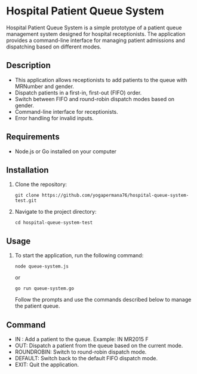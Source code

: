 # Hospital Patient Queue System

Hospital Patient Queue System is a simple prototype of a patient queue management system designed for hospital receptionists. The application provides a command-line interface for managing patient admissions and dispatching based on different modes.

## Description

- This application allows receptionists to add patients to the queue with MRNumber and gender.
- Dispatch patients in a first-in, first-out (FIFO) order.
- Switch between FIFO and round-robin dispatch modes based on gender.
- Command-line interface for receptionists.
- Error handling for invalid inputs.

## Requirements

- Node.js or Go installed on your computer

## Installation

1. Clone the repository:

   ```shell
   git clone https://github.com/yogapermana76/hospital-queue-system-test.git
   ```

2. Navigate to the project directory:
   ```shell
   cd hospital-queue-system-test
   ```

## Usage

1. To start the application, run the following command:

   ```shell
   node queue-system.js
   ```

   or

   ```shell
   go run queue-system.go
   ```

   Follow the prompts and use the commands described below to manage the patient queue.

## Command

- IN <MRNumber> <Gender>: Add a patient to the queue.
  Example: IN MR2015 F
- OUT: Dispatch a patient from the queue based on the current mode.
- ROUNDROBIN: Switch to round-robin dispatch mode.
- DEFAULT: Switch back to the default FIFO dispatch mode.
- EXIT: Quit the application.
